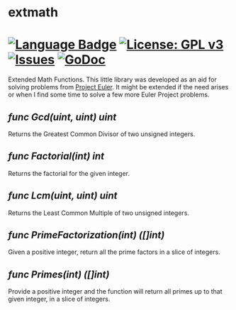 
# extmath
# [![Language Badge](https://img.shields.io/badge/Language-Go-blue.svg)](https://go.dev) [![License: GPL v3](https://img.shields.io/github/license/jdavid5815)](https://www.gnu.org/licenses/gpl-3.0) [![Issues](https://img.shields.io/github/issues/jdavid5815/extmath)](https://github.com/jdavid5815/extmath/issues) [![GoDoc](https://godoc.org/github.com/jdavid5815/extmath?status.svg)](https://godoc.org/github.com/jdavid5815/extmath)

Extended Math Functions. This little library was developed as an aid for solving problems from [Project Euler](https://projecteuler.net). It might be extended if the need arises or when I find some time to solve a few more Euler Project problems.

## *func Gcd(uint, uint) uint*

Returns the Greatest Common Divisor of two unsigned integers.

## *func Factorial(int) int*

Returns the factorial for the given integer.

## *func Lcm(uint, uint) uint*

Returns the Least Common Multiple of two unsigned integers.

## *func PrimeFactorization(int) ([]int)*

Given a positive integer, return all the prime factors in a slice of integers.

## *func Primes(int) ([]int)*

Provide a positive integer and the function will return all primes up to that given integer, in a slice of integers.
